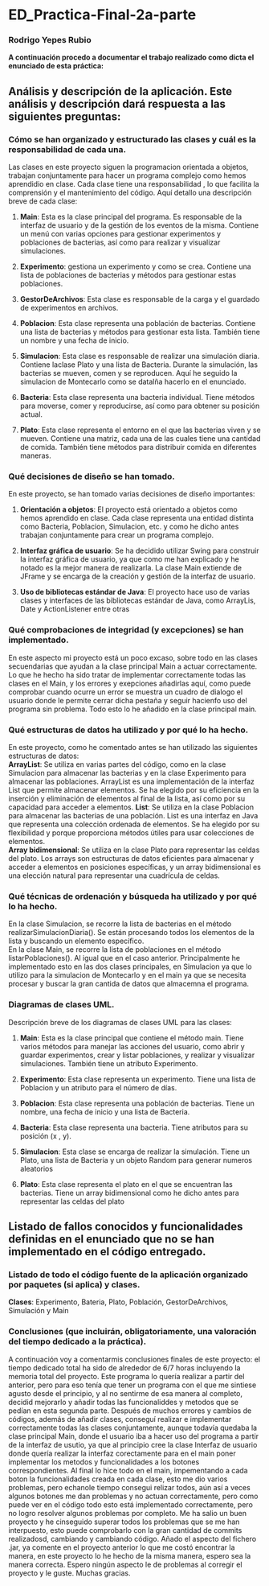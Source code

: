 # ED_Practica-Final-2a-parte

### Rodrigo Yepes Rubio
**A continuación procedo a documentar el trabajo realizado como dicta el enunciado de esta práctica:**
## Análisis y descripción de la aplicación. Este análisis y descripción dará respuesta a las siguientes preguntas:
### Cómo se han organizado y estructurado las clases y cuál es la responsabilidad de cada una.
Las clases en este proyecto siguen la programacion orientada a objetos, trabajan conjuntamente para hacer un programa complejo como hemos aprendidio en clase. Cada clase tiene una responsabilidad , lo que facilita la comprensión y el mantenimiento del código. Aquí detallo una descripción breve de cada clase:

1. **Main**: Esta es la clase principal del programa. Es responsable de la interfaz de usuario y de la gestión de los eventos de la misma. Contiene un menú con varias opciones para gestionar experimentos y poblaciones de bacterias, así como para realizar y visualizar simulaciones.

2. **Experimento**: gestiona un experimento y como se crea. Contiene una lista de poblaciones de bacterias y métodos para gestionar estas poblaciones.

3. **GestorDeArchivos**: Esta clase es responsable de la carga y el guardado de experimentos en archivos.

4. **Poblacion**: Esta clase representa una población de bacterias. Contiene una lista de bacterias y métodos para gestionar esta lista. También tiene un nombre y una fecha de inicio.

5. **Simulacion**: Esta clase es responsable de realizar una simulación diaria. Contiene laclase Plato y una lista de Bacteria. Durante la simulación, las bacterias se mueven, comen y se reproducen. Aquí he seguido la simulacion de Montecarlo como se datalña hacerlo en el enunciado.

6. **Bacteria**: Esta clase representa una bacteria individual. Tiene métodos para moverse, comer y reproducirse, así como para obtener su posición actual.

7. **Plato**: Esta clase representa el entorno en el que las bacterias viven y se mueven. Contiene una matriz, cada una de las cuales tiene una cantidad de comida. También tiene métodos para distribuir comida en diferentes maneras.
   
### Qué decisiones de diseño se han tomado.
En este proyecto, se han tomado varias decisiones de diseño importantes:
1. **Orientación a objetos**: El proyecto está orientado a objetos como hemos aprendido en clase. Cada clase representa una entidad distinta como Bacteria, Poblacion, Simulacion, etc. y como he dicho antes trabajan conjuntamente para crear un programa complejo.

2. **Interfaz gráfica de usuario**: Se ha decidido utilizar Swing para construir la interfaz gráfica de usuario, ya que como me han explicado y he notado es la mejor manera de realizarla. La clase Main extiende de JFrame y se encarga de la creación y gestión de la interfaz de usuario.

3. **Uso de bibliotecas estándar de Java**: El proyecto hace uso de varias clases y interfaces de las bibliotecas estándar de Java, como ArrayLis, Date y ActionListener entre otras

### Qué comprobaciones de integridad (y excepciones) se han implementado.
En este aspecto mi proyecto está un poco excaso, sobre todo en las clases secuendarias que ayudan a la clase principal Main a actuar correctamente. Lo que he hecho ha sido tratar de implementar correctamente todas las clases en el Main, y los errores y exepciones añadirlas aquí, como puede comprobar cuando ocurre un error se muestra un cuadro de dialogo el usuario donde le permite cerrar dicha pestaña y seguir hacienfo uso del programa sin problema. Todo esto lo he añadido en la clase principal main.

### Qué estructuras de datos ha utilizado y por qué lo ha hecho.
En este proyecto, como he comentado antes se han utilizado las siguientes estructuras de datos:  
**ArrayList**: Se utiliza en varias partes del código, como en la clase Simulacion para almacenar las bacterias y en la clase Experimento para almacenar las poblaciones. ArrayList es una implementación de la interfaz List que permite almacenar elementos. Se ha elegido por su eficiencia en la inserción y eliminación de elementos al final de la lista, así como por su capacidad para acceder a elementos.
**List**: Se utiliza en la clase Poblacion para almacenar las bacterias de una población. List es una interfaz en Java que representa una colección ordenada de elementos. Se ha elegido por su flexibilidad y porque proporciona métodos útiles para usar colecciones de elementos.  
**Array bidimensional**: Se utiliza en la clase Plato para representar las celdas del plato. Los arrays son estructuras de datos eficientes para almacenar y acceder a elementos en posiciones específicas, y un array bidimensional es una elección natural para representar una cuadrícula de celdas.  

### Qué técnicas de ordenación y búsqueda ha utilizado y por qué lo ha hecho.
En la clase Simulacion, se recorre la lista de bacterias en el método realizarSimulacionDiaria(). Se están procesando todos los elementos de la lista y buscando un elemento específico.  
En la clase Main, se recorre la lista de poblaciones en el método listarPoblaciones(). Al igual que en el caso anterior.
Principalmente he implementado esto en las dos clases principales, en Simulacion ya que lo utilizo para la simulacion de Montecarlo y en el main ya que se necesita procesar y buscar la gran cantida de datos que almacemna el programa.

### Diagramas de clases UML.
Descripción breve de los diagramas de clases UML para las clases:

1. **Main**: Esta es la clase principal que contiene el método main. Tiene varios métodos para manejar las acciones del usuario, como abrir y guardar experimentos, crear y listar poblaciones, y realizar y visualizar simulaciones. También tiene un atributo Experimento.

2. **Experimento**: Esta clase representa un experimento. Tiene una lista de Poblacion y un atributo para el número de días.

3. **Poblacion**: Esta clase representa una población de bacterias. Tiene un nombre, una fecha de inicio y una lista de Bacteria.

4. **Bacteria**: Esta clase representa una bacteria. Tiene atributos para su posición (x , y).

5. **Simulacion**: Esta clase se encarga de realizar la simulación. Tiene un Plato, una lista de Bacteria y un objeto Random para generar numeros aleatorios

6. **Plato**: Esta clase representa el plato en el que se encuentran las bacterias. Tiene un array bidimensional como he dicho antes para representar las celdas del plato

## Listado de fallos conocidos y funcionalidades definidas en el enunciado que no se han implementado en el código entregado.
### Listado de todo el código fuente de la aplicación organizado por paquetes (si aplica) y clases.
**Clases**: Experimento, Bateria, Plato, Población, GestorDeArchivos, Simulación y Main
### Conclusiones (que incluirán, obligatoriamente, una valoración del tiempo dedicado a la práctica).
A continuación voy a comentarmis conclusiones finales de este proyecto: el tiempo dedicado total ha sido de alrededor de 6/7 horas incluyendo la memoria total del proyecto. Este programa lo quería realizar a partir del anterior, pero para eso tenía que tener un programa con el que me sintiese agusto desde el principio, y al no sentirme de esa manera al completo, decidid mejorarlo y añadir todas las funcionaliddes y metodos que se pedían en esta segunda parte. Después de muchos errores y cambios de códigos, además de añadir clases, conseguí realizar e implementar correctamente todas las clases conjuntamente, aunque todavía quedaba la clase principal Main, donde el usuario iba a hacer uso del programa a partir de la interfaz de usutio, ya que al principio cree la clase Interfaz de usuario donde quería realizar la interfaz corectamente para en el main poner implementar los metodos y funcionalidades a los botones correspondientes. Al final lo hice todo en el main, impementando a cada boton la funcionalidades creada en cada clase, esto me dio varios problemas, pero echanole tiempo consegui relizar todos, aún así a veces algunos botones me dan problemas y no actuan correctamente, pero como puede ver en el código todo esto está implementado correctamente, pero no logro resolver algunos problemas por completo. Me ha salio un buen proyecto y he cinseguido superar todos los problemas que se me han interpuesto, esto puede comprobarlo con la gran cantidad de commits realizadosd, cambiando y cambiando código. Añado el aspecto del fichero .jar, ya comente en el proyecto anterior lo que me costó encontrar la manera, en este proyecto lo he hecho de la misma manera, espero sea la manera correcta. Espero ningún aspecto le de problemas al corregir el proyecto y le guste. Muchas gracias.
